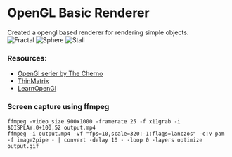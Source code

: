 # OpenGL Basic Renderer

Created a opengl based renderer for rendering simple objects. <br>
![Fractal](https://github.com/turrentrock/OpenGL-Renderer/blob/master/res/pictures/fractal.gif)
![Sphere](https://github.com/turrentrock/OpenGL-Renderer/blob/master/res/pictures/earth.png)
![Stall](https://github.com/turrentrock/OpenGL-Renderer/blob/master/res/pictures/stall.png)
### Resources:
- [OpenGl serier by The Cherno](https://www.youtube.com/playlist?list=PLlrATfBNZ98foTJPJ_Ev03o2oq3-GGOS2)
- [ThinMatrix](https://www.youtube.com/watch?v=VS8wlS9hF8E&list=PLRIWtICgwaX0u7Rf9zkZhLoLuZVfUksDP)
- [LearnOpenGl](https://learnopengl.com/)

### Screen capture using ffmpeg
```
ffmpeg -video_size 900x1000 -framerate 25 -f x11grab -i $DISPLAY.0+100,52 output.mp4
ffmpeg -i output.mp4 -vf "fps=10,scale=320:-1:flags=lanczos" -c:v pam -f image2pipe - | convert -delay 10 - -loop 0 -layers optimize output.gif
```